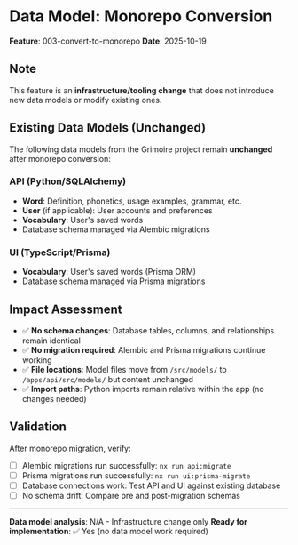 # Data Model: Monorepo Conversion

**Feature**: 003-convert-to-monorepo
**Date**: 2025-10-19

## Note

This feature is an **infrastructure/tooling change** that does not introduce new data models or modify existing ones.

## Existing Data Models (Unchanged)

The following data models from the Grimoire project remain **unchanged** after monorepo conversion:

### API (Python/SQLAlchemy)
- **Word**: Definition, phonetics, usage examples, grammar, etc.
- **User** (if applicable): User accounts and preferences
- **Vocabulary**: User's saved words
- Database schema managed via Alembic migrations

### UI (TypeScript/Prisma)
- **Vocabulary**: User's saved words (Prisma ORM)
- Database schema managed via Prisma migrations

## Impact Assessment

- ✅ **No schema changes**: Database tables, columns, and relationships remain identical
- ✅ **No migration required**: Alembic and Prisma migrations continue working
- ✅ **File locations**: Model files move from `/src/models/` to `/apps/api/src/models/` but content unchanged
- ✅ **Import paths**: Python imports remain relative within the app (no changes needed)

## Validation

After monorepo migration, verify:
- [ ] Alembic migrations run successfully: `nx run api:migrate`
- [ ] Prisma migrations run successfully: `nx run ui:prisma-migrate`
- [ ] Database connections work: Test API and UI against existing database
- [ ] No schema drift: Compare pre and post-migration schemas

---

**Data model analysis**: N/A - Infrastructure change only
**Ready for implementation**: ✅ Yes (no data model work required)
